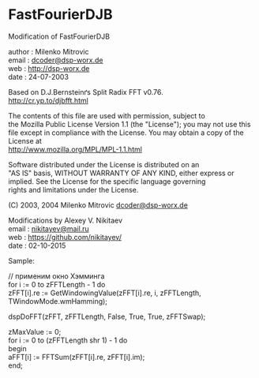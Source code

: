 # FastFourierDJB
Modification of FastFourierDJB
                                                               
 author    : Milenko Mitrovic                                    
 email     : dcoder@dsp-worx.de                                  
 web       : http://dsp-worx.de                                  
 date      : 24-07-2003                                          
                                                                 
 Based on D.J.Bernsteinґs Split Radix FFT v0.76.                 
 http://cr.yp.to/djbfft.html                                     
                                                                 
 The contents of this file are used with permission, subject to  
 the Mozilla Public License Version 1.1 (the "License"); you may 
 not use this file except in compliance with the License. You may
 obtain a copy of the License at                                 
 http://www.mozilla.org/MPL/MPL-1.1.html                         
                                                                 
 Software distributed under the License is distributed on an     
 "AS IS" basis, WITHOUT WARRANTY OF ANY KIND, either express or  
 implied. See the License for the specific language governing    
 rights and limitations under the License.                       
                                                                 
 (C) 2003, 2004 Milenko Mitrovic <dcoder@dsp-worx.de>			 
																 
 Modifications by Alexey V. Nikitaev							 
 email     : nikitayev@mail.ru 									 
 web       : https://github.com/nikitayev/						 
 date      : 02-10-2015 										 
																 
 Sample:														 
																 
// применим окно Хэмминга										 
for i := 0 to zFFTLength - 1 do									 
  zFFT[i].re := GetWindowingValue(zFFT[i].re, i, zFFTLength, TWindowMode.wmHamming);
																 
dspDoFFT(zFFT, zFFTLength, False, True, True, zFFTSwap);		 
																 
zMaxValue := 0;													 
for i := 0 to (zFFTLength shr 1) - 1 do							 
begin															 
  aFFT[i] := FFTSum(zFFT[i].re, zFFT[i].im);					 
end;															 
